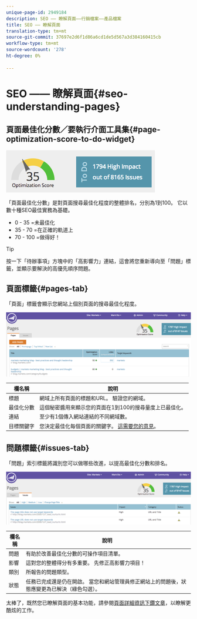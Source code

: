 ```yaml
---
unique-page-id: 2949184
description: SEO —— 瞭解頁面——行銷檔案——產品檔案
title: SEO —— 瞭解頁面
translation-type: tm+mt
source-git-commit: 37697e2d6f1d86a6cd1de5d567a3d384160415cb
workflow-type: tm+mt
source-wordcount: '278'
ht-degree: 0%

---
```



# SEO —— 瞭解頁面{#seo-understanding-pages}

## 頁面最佳化分數／要執行介面工具集{#page-optimization-score-to-do-widget}

![](assets/image2014-9-17-21-3a52-3a3.png)

「頁面最佳化分數」是對頁面搜尋最佳化程度的整體排名，分別為1到100。 它以數十種SEO最佳實務為基礎。

* 0 - 35 =未最佳化
* 35 - 70 =在正確的軌道上
* 70 - 100 =做得好！

>[!TIP]
>
>按一下「待辦事項」方塊中的「高影響力」連結，這會將您重新導向至「問題」標籤，並顯示要解決的高優先順序問題。

## 頁面標籤{#pages-tab}

「頁面」標籤會顯示您網站上個別頁面的搜尋最佳化程度。

![](assets/image2014-9-17-21-3a52-3a41.png)

| 欄名稱 | 說明 |
|---|---|
| 標題 | 網域上所有頁面的標題和URL。 驗證您的網域。 |
| 最佳化分數 | 這個秘密醬用來顯示您的頁面在1到100的搜尋量度上已最佳化。 |
| 連結 | 至少有1個傳入網站連結的不同網域數。 |
| 目標關鍵字 | 您決定最佳化每個頁面的關鍵字。 [這需要您的意見](/help/marketo/product-docs/additional-apps/seo/pages/seo-using-the-page-detail-drill-down.md)。 |

## 問題標籤{#issues-tab}

「問題」索引標籤將識別您可以做哪些改進，以提高最佳化分數和排名。

![](assets/image2014-9-17-21-3a53-3a15.png)

| 欄名稱 | 說明 |
|---|---|
| 問題 | 有助於改善最佳化分數的可操作項目清單。 |
| 影響 | 這對您的整體得分有多重要。 先修正高影響力項目！ |
| 類別 | 所報告的問題類型。 |
| 狀態 | 任務已完成還是仍在開啟。 當您和網站管理員修正網站上的問題後，狀態應變更為已解決（綠色勾選）。 |

太棒了，既然您已瞭解頁面的基本功能，請參閱[頁面詳細資訊下鑽文章](/help/marketo/product-docs/additional-apps/seo/pages/seo-using-the-page-detail-drill-down.md)，以瞭解更酷炫的工作。
